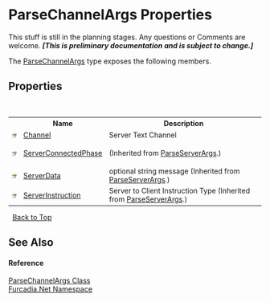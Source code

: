 # ParseChannelArgs Properties
This stuff is still in the planning stages. Any questions or Comments are welcome. _**\[This is preliminary documentation and is subject to change.\]**_

The <a href="T_Furcadia_Net_ParseChannelArgs">ParseChannelArgs</a> type exposes the following members.


## Properties
&nbsp;<table><tr><th></th><th>Name</th><th>Description</th></tr><tr><td>![Public property](media/pubproperty.gif "Public property")</td><td><a href="P_Furcadia_Net_ParseChannelArgs_Channel">Channel</a></td><td>
Server Text Channel</td></tr><tr><td>![Public property](media/pubproperty.gif "Public property")</td><td><a href="P_Furcadia_Net_ParseServerArgs_ServerConnectedPhase">ServerConnectedPhase</a></td><td>

 (Inherited from <a href="T_Furcadia_Net_ParseServerArgs">ParseServerArgs</a>.)</td></tr><tr><td>![Public property](media/pubproperty.gif "Public property")</td><td><a href="P_Furcadia_Net_ParseServerArgs_ServerData">ServerData</a></td><td>
optional string message
 (Inherited from <a href="T_Furcadia_Net_ParseServerArgs">ParseServerArgs</a>.)</td></tr><tr><td>![Public property](media/pubproperty.gif "Public property")</td><td><a href="P_Furcadia_Net_ParseServerArgs_ServerInstruction">ServerInstruction</a></td><td>
Server to Client Instruction Type
 (Inherited from <a href="T_Furcadia_Net_ParseServerArgs">ParseServerArgs</a>.)</td></tr></table>&nbsp;
<a href="#parsechannelargs-properties">Back to Top</a>

## See Also


#### Reference
<a href="T_Furcadia_Net_ParseChannelArgs">ParseChannelArgs Class</a><br /><a href="N_Furcadia_Net">Furcadia.Net Namespace</a><br />